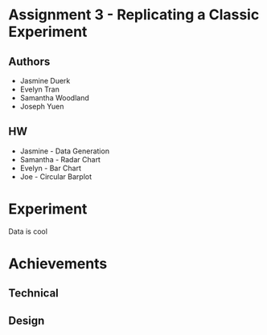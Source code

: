 Assignment 3 - Replicating a Classic Experiment  
===

Authors
---
- Jasmine Duerk
- Evelyn Tran
- Samantha Woodland
- Joseph Yuen

HW
---
- Jasmine - Data Generation
- Samantha - Radar Chart
- Evelyn - Bar Chart
- Joe - Circular Barplot

Experiment
===
Data is cool

Achievements
===
## Technical

## Design
